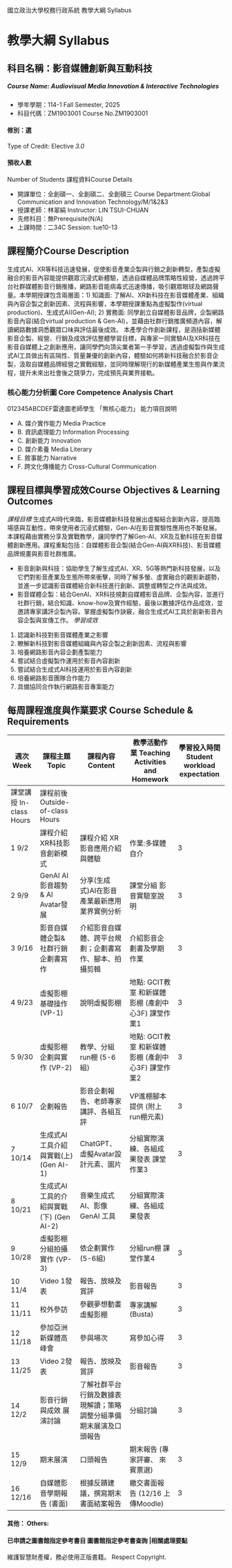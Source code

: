 國立政治大學校務行政系統 教學大綱 Syllabus
# 教學大綱 Syllabus
##  科目名稱：影音媒體創新與互動科技
#####  Course Name: Audiovisual Media Innovation & Interactive Technologies
  * 學年學期：114-1 Fall Semester, 2025 
  * 科目代碼：ZM1903001 Course No.ZM1903001
#### 修別：選
Type of Credit: Elective 
_3.0_
#### 預收人數
Number of Students
課程資料Course Details
  * 開課單位：全創碩一、全創碩二、全創碩三 Course Department:Global Communication and Innovation Technology/M/1&2&3 
  * 授課老師：林翠絹 Instructor: LIN TSUI-CHUAN 
  * 先修科目：無Prerequisite(N/A)
  * 上課時間：二34C Session: tue10-13 
##  課程簡介Course Description
生成式AI、XR等科技迅速發展，促使影音產業企製與行銷之創新轉型，產製虛擬融合的影音內容能提供觀眾沉浸式新體驗，透過自媒體品牌策略性經營，透過跨平台社群媒體影音行銷推播，網路影音能病毒式迅速傳播，吸引觀眾眼球及網路聲量。本學期授課包含兩層面：1) 知識面: 了解AI、XR新科技在影音媒體產業、組織與內容企製之創新因素、流程與影響，本學期授課重點為虛擬製作(virtual production)、生成式AI(Gen-AI); 2) 實務面: 同學創立自媒體影音品牌，企製網路影音內容(結合virtual production & Gen-AI)，並藉由社群行銷推廣頻道內容，解讀網路數據洞悉觀眾口味與評估最後成效。
本產學合作創新課程，是涵括新媒體影音企製、經營、行銷及成效評估整體學習目標，與專家一同實驗AI及XR科技在影音自媒體上之創新應用，讓同學們向頂尖業者第一手學習，透過虛擬製作與生成式AI工具做出有區隔性、質量兼優的創新內容，體驗如何將新科技融合於影音企製，汲取自媒體品牌經營之實戰經驗，並同時理解現行的新媒體產業生態與作業流程，提升未來出社會後之競爭力，完成預先與業界接軌。
###  核心能力分析圖 Core Competence Analysis Chart
012345ABCDEF雷達圖老師學生
「無核心能力」 
能力項目說明
  * A. 媒介實作能力 Media Practice
  * B. 資訊處理能力 Information Processing
  * C. 創新能力 Innovation
  * D. 媒介素養 Media Literary
  * E. 敘事能力 Narrative
  * F. 跨文化傳播能力 Cross-Cultural Communication 
##  課程目標與學習成效Course Objectives & Learning Outcomes 
_課程目標_
生成式AI時代來臨，影音媒體新科技發展出虛擬結合創新內容，提高臨場感與互動性，帶來使用者沉浸式體驗，Gen-AI在影音實驗性應用也不斷發展。本課程藉由實務分享及實戰教學，讓同學們了解Gen-AI、XR及互動科技在影音媒體創新應用。課程重點包括：自媒體影音企製(結合Gen-AI與XR科技)、影音媒體品牌規畫與影音社群推廣。
  * 影音創新與科技：協助學生了解生成式AI、XR、5G等熱門新科技發展，以及它們對影音產業及生態所帶來衝擊，同時了解多螢、虛實融合的觀影新趨勢，並進一步認識影音媒體結合新科技進行創新、調整或轉型之作法與成效。
  * 影音媒體企製：結合GenAI、XR科技規劃自媒體影音品牌、企製內容，並進行社群行銷，結合知識、know-how及實作經驗，最後以數據評估作品成效，並邀請專家講評企製內容。掌握虛擬製作訣竅，融合生成式AI工具於創新影音內容企製與宣傳工作。
_學習成效_
  1. 認識新科技對影音媒體產業之影響
  2. 瞭解新科技對影音媒體組織與內容企製之創新因素、流程與影響
3. 培養網路影音內容企劃產製能力
4. 嘗試結合虛擬製作運用於影音內容創新
5. 嘗試結合生成式AI科技運用於影音內容創新
6. 培養網路影音團隊合作能力
7. 具備協同合作執行網路影音專案能力
##  每周課程進度與作業要求 Course Schedule & Requirements
週次 Week |  課程主題 Topic |  課程內容 Content |  教學活動作業 Teaching Activities and Homework |  學習投入時間 Student workload expectation  
---|---|---|---|---  
課堂講授 In-class Hours |  課程前後 Outside-of-class Hours  
1  9/2 |  課程介紹 XR科技影音創新模式 |  課程介紹  XR影音應用介紹與體驗 |  作業:多媒體自介 |  3 |  3  
2 9/9 |  GenAI AI影音趨勢 & AI Avatar發展 |  分享(生成式)AI在影音產業最新應用業界實例分析 |  課堂分組 影音實驗室說明 |  3 |  3  
3 9/16 |  影音自媒體企製& 社群行銷 企劃書寫作 |  介紹影音自媒體、跨平台規劃；企劃書寫作、腳本、拍攝剪輯 |  介紹影音企劃書及學期作業 |  3 |  3  
4 9/23 |  虛擬影棚基礎操作 (VP-1) |  說明虛擬影棚 |  地點: GCIT教室 和新媒體影棚 (產創中心3F) 課堂作業1 |  3 |  3  
5 9/30 |  虛擬影棚企劃與實作 (VP-2) |  教學、分組run棚  (5-6組)  |  地點: GCIT教室 和新媒體影棚 (產創中心3F) 課堂作業2 |  3 |  3  
6 10/7 |  企劃報告 |  影音企劃報告、老師專家講評、各組互評 |  VP進棚腳本提供 (附上run棚元素) |  3 |  3  
7 10/14 |  生成式AI工具介紹與實戰(上)  (Gen AI-1) |  ChatGPT、虛擬Avatar設計元素、圖片  |  分組實際演練、各組成果發表 課堂作業3 |  3 |  3  
8 10/21 |  生成式AI工具的介紹與實戰(下) (Gen AI-2) |  音樂生成式AI、影像GenAI 工具 |  分組實際演練、各組成果發表 |  |   
9 10/28 |  虛擬影棚分組拍攝實作 (VP-3) |  依企劃實作(5-6組) |  分組run棚  課堂作業4 |  3 |  3  
10 11/4 |  Video 1發表 |  報告、放映及賞評 |  影音報告 |  3 |  3  
11 11/11 |  校外參訪  |  參觀夢想動畫虛擬影棚  |  專家講解(Busta) |  3 |  3  
12 11/18 |  參加亞洲新媒體高峰會 |  參與場次 |  寫參加心得 |  3 |  3  
13 11/25 |  Video 2發表 |  報告、放映及賞評 |  影音報告  |  3 |  3  
14 12/2 |  影音行銷與成效 展演討論 |  了解社群平台行銷及數據表現解讀；策略調整分組準備期末展演及口頭報告 |  分組討論 |  3 |  3  
15 12/9 |  期末展演 |  口頭報告  |  期末報告  (專家評審、 來賓票選) |  3 |  3  
16 12/16 |  自媒體影音學期報告 (書面) |  根據反饋建議，撰寫期末書面結案報告  |  繳交書面報告 (12/16 上傳Moodle) |  3 |  3  
####  其他： Others:
####  已申請之圖書館指定參考書目  圖書館指定參考書查詢 |相關處理要點
維護智慧財產權，務必使用正版書籍。 Respect Copyright.
